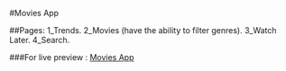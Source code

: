 #Movies App

##Pages: 
1_Trends.
2_Movies (have the ability to filter genres).
3_Watch Later.
4_Search.

###For live preview : [Movies App](https://naughty-wilson-86236f.netlify.app/)
